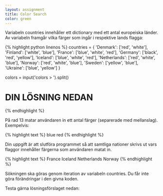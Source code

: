 ```yaml
---
layout: assignment
title: Color Search
color: green
---
```

Variabeln countries innehåller ett dictionary med ett antal europeiska länder. Av variabeln framgår vilka färger som ingår i respektive lands flagga:

{% highlight python linenos %}
countries = {
    'Denmark': ['red', 'white'],
    'Finland': ['white', 'blue'],
    'France': ['blue', 'white', 'red'],
    'Germany': ['black', 'red', 'yellow'],
    'Iceland': ['blue', 'white', 'red'],
    'Netherlands': ['red', 'white', 'blue'],
    'Norway': ['red', 'white', 'blue'],
    'Sweden': ['yellow', 'blue'],
    'Ukraine': ['blue', 'yellow']
}

colors = input('colors > ').split()

# DIN LÖSNING NEDAN
{% endhighlight %}

På rad 13 matar användaren in ett antal färger (separerade med mellanslag). Exempelvis:

{% highlight text %}
blue red
{% endhighlight %}

Din uppgift är att slutföra programmet så att samtliga nationer skrivs ut vars flaggor innehåller färgerna som användaren matat in.

{% highlight text %}
France
Iceland
Netherlands
Norway
{% endhighlight %}

Sökningen ska göras genom iteration av variabeln countries. Du får inte göra förändringar i den givna koden.

Testa gärna lösningsförslaget nedan: